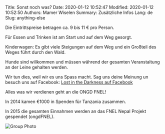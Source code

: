 Title: Sonst noch was?
Date: 2020-01-12 10:52:47
Modified: 2020-01-12 10:52:50
Authors: Mamer Wiselen
Summary: Zusätzliche Infos
Lang: de
Slug: anything-else


Die Eintrittspreise betragen ca. 9 bis 11 € pro Person.

Für Essen und Trinken ist am Start und auf dem Weg gesorgt.

Kinderwagen: Es gibt viele Steigungen auf dem Weg und ein Großteil des Weges
führt durch den Wald.

Hunde sind willkommen und müssen während der gesamten Veranstaltung an der
Leine gehalten werden.

Wir tun dies, weil wir es uns Spass macht. Sag uns deine Meinung un besuch uns
auf Facebook: [Lost in the Darkness auf
Facebook](https://www.facebook.com/pages/Lost-in-the-Darkness/320383008025958)

Alles was wir verdienen geht an die ONGD FNEL!

In 2014 kamen €1000 in Spenden für Tanzania zusammen.

In 2015 die gesamten Einnahmen werden an das FNEL Nepal Projekt gespendet
(ongdFNEL).

![Group Photo](/static/images/gruppefoto.jpg)
